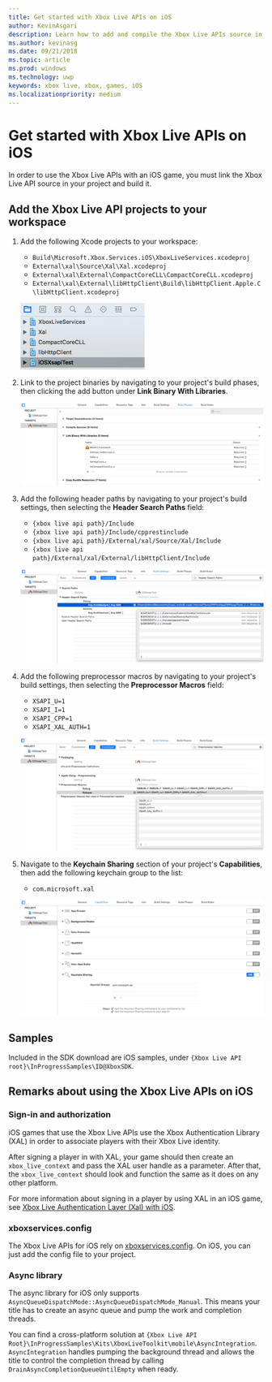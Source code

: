```yaml
---
title: Get started with Xbox Live APIs on iOS
author: KevinAsgari
description: Learn how to add and compile the Xbox Live APIs source in your iOS project.
ms.author: kevinasg
ms.date: 09/21/2018
ms.topic: article
ms.prod: windows
ms.technology: uwp
keywords: xbox live, xbox, games, iOS
ms.localizationpriority: medium
---
```


# Get started with Xbox Live APIs on iOS

In order to use the Xbox Live APIs with an iOS game, you must link the Xbox Live API source in your project and build it.


## Add the Xbox Live API projects to your workspace

1. Add the following Xcode projects to your workspace:  

    * `Build\Microsoft.Xbox.Services.iOS\XboxLiveServices.xcodeproj`
    * `External\xal\Source\Xal\Xal.xcodeproj`
    * `External\xal\External\CompactCoreCLL\CompactCoreCLL.xcodeproj`
    * `External\xal\External\libHttpClient\Build\libHttpClient.Apple.C\libHttpClient.xcodeproj`

    ![Image of adding the xcode projects](images/ios-add-xcode-projects.png)

2. Link to the project binaries by navigating to your project's build phases, then clicking the add button under **Link Binary With Libraries**.

    ![Image of linking to project binaries](images/ios-link-to-project-binaries.png)

3. Add the following header paths by navigating to your project's build settings, then selecting the **Header Search Paths** field:

    * `{xbox live api path}/Include`
    * `{xbox live api path}/Include/cpprestinclude`
    * `{xbox live api path}/External/xal/Source/Xal/Include`
    * `{xbox live api path}/External/xal/External/libHttpClient/Include`

    ![Image of adding the header paths to your project](images/ios-add-header-paths.png)

4. Add the following preprocessor macros by navigating to your project's build settings, then selecting the **Preprocessor Macros** field:

    * `XSAPI_U=1`
    * `XSAPI_I=1`
    * `XSAPI_CPP=1`
    * `XSAPI_XAL_AUTH=1`

    ![Image of adding preprocessor macros](images/ios-add-preprocessor-macros.png)

5. Navigate to the **Keychain Sharing** section of your project's **Capabilities**, then add the following keychain group to the list:

    * `com.microsoft.xal`

    ![Image of adding keychain sharing](images/ios-add-keychain-sharing.png)


## Samples

Included in the SDK download are iOS samples, under `{Xbox Live API root}\InProgressSamples\ID@XboxSDK`.


## Remarks about using the Xbox Live APIs on iOS


### Sign-in and authorization

iOS games that use the Xbox Live APIs use the Xbox Authentication Library (XAL) in order to associate players with their Xbox Live identity.

After signing a player in with XAL, your game should then create an `xbox_live_context` and pass the XAL user handle as a parameter.
After that, the `xbox_live_context` should look and function the same as it does on any other platform.

For more information about signing in a player by using XAL in an iOS game, see [Xbox Live Authentication Layer (Xal) with iOS](../using-xbox-live/auth/iOS-xal.md).


### xboxservices.config

The Xbox Live APIs for iOS rely on [xboxservices.config](../xboxservices-config.md).
On iOS, you can just add the config file to your project.


### Async library

The async library for iOS only supports `AsyncQueueDispatchMode::AsyncQueueDispatchMode_Manual`.
This means your title has to create an async queue and pump the work and completion threads.  

You can find a cross-platform solution at `{Xbox Live API Root}\InProgressSamples\Kits\XboxLiveToolkit\mobile\AsyncIntegration`.  
`AsyncIntegration` handles pumping the background thread and allows the title to control the completion thread by calling `DrainAsyncCompletionQueueUntilEmpty` when ready.
